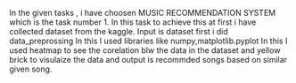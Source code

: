 In the given tasks , i have choosen MUSIC RECOMMENDATION SYSTEM which is the task number 1. In this task to achieve this at first i have collected dataset from the kaggle. Input is dataset first i did data_preprossing In this I used libraries like numpy,matplotlib.pyplot In this I used heatmap to see the corelation blw the data in the dataset and yellow brick to visulaize the data and output is recommded songs based on similar given song.
